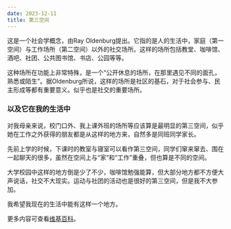 ```yaml
---
date: 2023-12-11
title: 第三空间
---
```


这是一个社会学概念，由Ray Oldenburg提出。它指的是人的生活中，家庭（第一空间）与工作场所（第二空间）以外的社交场所。这样的场所包括教堂、咖啡馆、酒吧、社团、公共图书馆、书店、公园等等。

这种场所在功能上非常特殊，是一个“公开休息的场所，在那里遇见不同的面孔，熟悉或陌生”。据Oldenburg所说，这样的场所是社区的基石，对于社会参与、民主形成等都有重要意义。似乎也是社交的重要场所。

### 以及它在我的生活中

对我母亲来说，校门口外、我上课外班的场所等应该算是最明显的第三空间，似乎她在工作之外获得的朋友都是从这样的地方来，自然多是同班同学家长。

先前上学的时候，下课时的教室与寝室可以看作第三空间，同学们窜来窜去、围在一起聊天的很多，虽然在空间上与“家”和“工作”重叠，但也算是不同的空间。

大学校园中这样的地方倒是少了不少，咖啡馆勉强能算，但大部分地方都不方便大声说话，社交不大现实。运动与社团的活动也是很好的第三空间，但是我不大参加。

我希望我现在的生活中能有这样一个地方。

更多内容可查看[维基百科](https://en.wikipedia.org/wiki/Third_place)。


